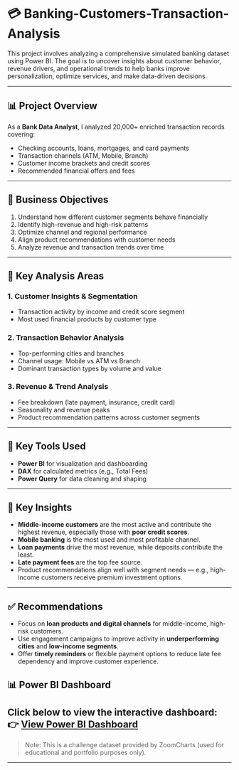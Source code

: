 # 💳 Banking-Customers-Transaction-Analysis
This project involves analyzing a comprehensive simulated banking dataset using Power BI. The goal is to uncover insights about customer behavior, revenue drivers, and operational trends to help banks improve personalization, optimize services, and make data-driven decisions.

---
## 📊 Project Overview
As a **Bank Data Analyst**, I analyzed 20,000+ enriched transaction records covering:

- Checking accounts, loans, mortgages, and card payments
- Transaction channels (ATM, Mobile, Branch)
- Customer income brackets and credit scores
- Recommended financial offers and fees

---

## 🎯 Business Objectives

1. Understand how different customer segments behave financially
2. Identify high-revenue and high-risk patterns
3. Optimize channel and regional performance
4. Align product recommendations with customer needs
5. Analyze revenue and transaction trends over time

---

## 🧩 Key Analysis Areas

### 1. Customer Insights & Segmentation
- Transaction activity by income and credit score segment
- Most used financial products by customer type

### 2. Transaction Behavior Analysis
- Top-performing cities and branches
- Channel usage: Mobile vs ATM vs Branch
- Dominant transaction types by volume and value

### 3. Revenue & Trend Analysis
- Fee breakdown (late payment, insurance, credit card)
- Seasonality and revenue peaks
- Product recommendation patterns across customer segments

---

## 📌 Key Tools Used

- **Power BI** for visualization and dashboarding  
- **DAX** for calculated metrics (e.g., Total Fees)  
- **Power Query** for data cleaning and shaping

---


## 📌 Key Insights

- **Middle-income customers** are the most active and contribute the highest revenue, especially those with **poor credit scores**.
- **Mobile banking** is the most used and most profitable channel.
- **Loan payments** drive the most revenue, while deposits contribute the least.
- **Late payment fees** are the top fee source.
- Product recommendations align well with segment needs — e.g., high-income customers receive premium investment options.

---

## ✅ Recommendations

- Focus on **loan products and digital channels** for middle-income, high-risk customers.
- Use engagement campaigns to improve activity in **underperforming cities** and **low-income segments**.
- Offer **timely reminders** or flexible payment options to reduce late fee dependency and improve customer experience.

## 📊 Power BI Dashboard
Click below to view the interactive dashboard:  
👉 [View Power BI Dashboard](https://app.powerbi.com/links/-LBgCTrqi0?ctid=e38b2e59-9d73-4011-b1bf-263517a9a443&pbi_source=linkShare)
---

> Note: This is a challenge dataset provided by ZoomCharts (used for educational and portfolio purposes only).

---

